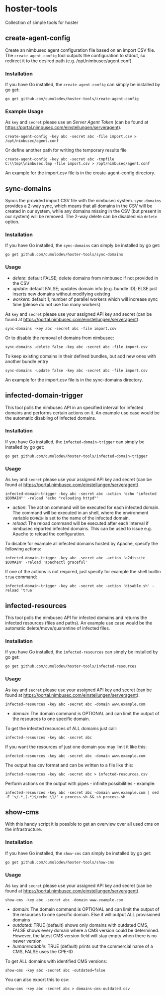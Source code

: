 # hoster-tools
Collection of simple tools for hoster


## create-agent-config
Create an nimbusec agent configuration file based on an import CSV file. The `create-agent-config` tool outputs the configuration to stdout, so redirect it to the desired path (e.g. /opt/nimbusec/agent.conf).

### Installation
If you have Go installed, the `create-agent-config` can simply be installed by go get:

    go get github.com/cumulodev/hoster-tools/create-agent-config

### Example Usage
As `key` and `secret` please use an *Server Agent Token* (can be found at https://portal.nimbusec.com/einstellungen/serveragent).

    create-agent-config -key abc -secret abc -file import.csv > /opt/nimbusec/agent.conf
    
Or define another path for writing the temporary results file
    
    create-agent-config -key abc -secret abc -tmpfile C:\\tmp\\nimbusec.tmp -file import.csv > /opt/nimbusec/agent.conf
  
An example for the import.csv file is in the create-agent-config directory.

## sync-domains
Syncs the provided import CSV file with the nimbusec system. `sync-domains` provides a 2-way sync, which means that all domains in the CSV will be created in our system, while any domains missing in the CSV (but present in our system) will be removed. The 2-way delete can be disabled via `delete` option.

### Installation
If you have Go installed, the `sync-domains` can simply be installed by go get:

    go get github.com/cumulodev/hoster-tools/sync-domains

### Usage
* *delete*: default FALSE; delete domains from nimbusec if not provided in the CSV
* *update*: default FALSE; updates domain info (e.g. bundle ID); ELSE just inserts new domains without modifying existing
* *workers*: default 1; number of parallel workers which will increase sync time (please do not use too many workers)

As `key` and `secret` please use your assigned API key and secret (can be found at https://portal.nimbusec.com/einstellungen/serveragent).

    sync-domains -key abc -secret abc -file import.csv
    
Or to disable the removal of domains from nimbusec:

    sync-domains -delete false -key abc -secret abc -file import.csv
  
To keep existing domains in their defined bundles, but add new ones with another bundle entry

    sync-domains -update false -key abc -secret abc -file import.csv

An example for the import.csv file is in the sync-domains directory.

## infected-domain-trigger
This tool polls the nimbusec API in an specified interval for infected domains and performs certain actions on it. An example use case would be the automatic disabling of infected domains.

### Installation
If you have Go installed, the `infected-domain-trigger` can simply be installed by go get:

    go get github.com/cumulodev/hoster-tools/infected-domain-trigger
    
### Usage
As `key` and `secret` please use your assigned API key and secret (can be found at https://portal.nimbusec.com/einstellungen/serveragent).

    infected-domain-trigger -key abc -secret abc -action 'echo "infected $DOMAIN"' -reload 'echo "reloading httpd"'
    
* *action*: The action command will be executed for each infected domain. The command will be executed in an shell, where the environment variable `DOMAIN` is set to the name of the infected domain.
* *reload*: The reload command will be executed after each interval if nimbusec reported infected domains. This can be used to issue e.g. Apache to reload the configuration.
    
To disable for example all infected domains hosted by Apache, specify the following actions:

    infected-domain-trigger -key abc -secret abc -action 'a2dissite $DOMAIN' -reload 'apachectl graceful'
    
If one of the actions is not required, just specify for example the shell builtin `true` command:

    infected-domain-trigger -key abc -secret abc -action 'disable.sh' -reload 'true'

## infected-resources
This tool polls the nimbusec API for infected domains and returns the infected resources (files and paths). An example use case would be the automatic delete/move/quarantine of infected files.

### Installation
If you have Go installed, the `infected-resources` can simply be installed by go get:

    go get github.com/cumulodev/hoster-tools/infected-resources
    
### Usage
As `key` and `secret` please use your assigned API key and secret (can be found at https://portal.nimbusec.com/einstellungen/serveragent).

    infected-resources -key abc -secret abc -domain www.example.com
    
* *domain*: The domain command is OPTIONAL and can limit the output of the resources to one specific domain.

To get the infected resources of ALL domains just call:

    infected-resources -key abc -secret abc
    
If you want the resources of just one domain you may limit it like this:

    infected-resources -key abc -secret abc -domain www.example.com

The output has csv format and can be written to a file like this:

    infected-resources -key abc -secret abc > infected-resources.csv

Perform actions on the output with pipes - infinite possibilities - example:
    
    infected-resources -key abc -secret abc -domain www.example.com | sed -E 's/.*,(.*)$/echo \1/' > process.sh && sh process.sh

## show-cms
With this handy script it is possible to get an overview over all used cms on the infrastructure. 

### Installation
If you have Go installed, the `show-cms` can simply be installed by go get:

    go get github.com/cumulodev/hoster-tools/show-cms
    
### Usage
As `key` and `secret` please use your assigned API key and secret (can be found at https://portal.nimbusec.com/einstellungen/serveragent).

    show-cms -key abc -secret abc -domain www.example.com
    
* *domain*: The domain command is OPTIONAL and can limit the output of the resources to one specific domain. Else it will output ALL provisioned domains
* *outdated*: TRUE (default) shows only domains with outdated CMS, FALSE shows every domain where a CMS version could be determined. However, the latest CMS version field will stay empty when there is no newer version
* *humanreadable*: TRUE (default) prints out the commercial name of a CMS, FALSE uses the CPE-ID
 
To get ALL domains with identified CMS versions:

    show-cms -key abc -secret abc -outdated=false
    
You can also export this to csv:

    show-cms -key abc -secret abc > domains-cms-outdated.csv
